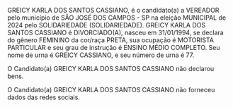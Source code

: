 GREICY KARLA DOS SANTOS CASSIANO, é o candidato(a) a VEREADOR pelo município de SÃO JOSÉ DOS CAMPOS - SP na eleição MUNICIPAL de 2024 pelo SOLIDARIEDADE (SOLIDARIEDADE). GREICY KARLA DOS SANTOS CASSIANO é DIVORCIADO(A), nasceu em 31/01/1994, se declara do gênero FEMININO da cor/raça PRETA, sua ocupação é MOTORISTA PARTICULAR e seu grau de instrução é ENSINO MÉDIO COMPLETO. Seu nome de urna é GREICY CASSIANO, e seu número de urna é 77.

O Candidato(a) GREICY KARLA DOS SANTOS CASSIANO não declarou bens.


O Candidato(a) GREICY KARLA DOS SANTOS CASSIANO não forneceu dados das redes sociais.
